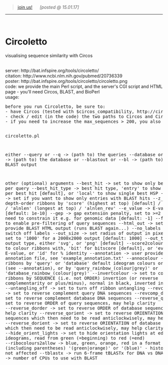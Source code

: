 > <a href="http://bat.infspire.org/ad.html">join us!</a> &nbsp;&nbsp;&nbsp;&nbsp; _[posted @ 15.01.17]_
---

<br>

# Circoletto
visualising sequence similarity with Circos

</br>
server: http://bat.infspire.org/tools/circoletto/</br>
citation: http://www.ncbi.nlm.nih.gov/pubmed/20736339</br>
poster: http://bat.infspire.org/tools/circoletto/circoletto.png</br>
code: we provide the main Perl script, and the server's CGI script and HTML page - you'll need Circos, BLAST, and BioPerl</br>
usage:
<pre>
before you run Circoletto, be sure to:
- have Circos (tested with $circos_compatibility, http://circos.ca/software/download/circos/), BLAST (tested with 2.2.25) in your path, and BioPerl (tested with 1.6.901) installed
- check / edit (in the code) the two paths to Circos and Circos tools - if we cannot find them, we'll print a warning and exit
- if you need to increase the max_sequences > 200, you also need to edit max_ideograms in Circos' housekeeping.conf

circoletto.pl 

   either
--query     or  --q     -> (path to) the queries
--database  or  --db    -> (path to) the database
   or
--blastout  or  --bl    -> (path to) the BLAST output

   other (optional) arguments
--best_hit              -> set to show only best hit per query
--best_hit_type         -> best hit type, 'entry' to show all HSPs per best hit [default], or 'local' to show single best HSP
--w_hits                -> set if you want to show only entries with BLAST hits
--z_by                  -> depth-order ribbons by 'score' (highest at top) [default] / 'score_rev' / 'alnlen' (longest at top) / 'alnlen_rev'
--e_value               -> E-value [default: 1e-10]
--gep                   -> gap extension penalty, set to >=2 if you need to constrain it e.g. for genomic data [default: -1]
--flt                   -> set to enable pre-filtering of query sequences
--html_out              -> set to provide BLAST HTML output (runs BLAST again...)
--no_labels             -> set to switch off labels
--out_size              -> set radius of output in pixels, so set to '1000' for a 2000x2000 output [default: 1000]
--out_type              -> output type, either 'svg', or 'png' [default]
--score2colour          -> score to colour ribbons with, 'bit' for bitscore [default], or 'eval' for E-value, or 'id' for % identity
--annotation            -> user provided annotation file, see 'example_annotation.txt'
--annocolour            -> colour ribbons by 'query' or 'database' default ideogram colours or annotation (see --annotation), or by 'query_rainbow_(colour|grey)' or 'database_rainbow_(colour|grey)'
--invertcolour          -> set to colour ribbons by SEQUENCE (i.e. not ORDER) invertion (or reverse complementarity or plus/minus), normal in black, inverted in lime
--untangling_off        -> set to turn off ribbon untangling
--revcomp_q             -> set to reverse complement query DNA sequences
--revcomp_d             -> set to reverse complement database DNA sequences
--reverse_qorder        -> set to reverse ORDER of query sequences, may help clarity
--reverse_dorder        -> set to reverse ORDER of database sequences, may help clarity
--reverse_qorient       -> set to reverse ORIENTATION of query sequences which then need to be read anticlockwisely, may help clarity
--reverse_dorient       -> set to reverse ORIENTATION of database sequences which then need to be read anticlockwisely, may help clarity
--hide_orient_lights    -> set to hide orientation lights at edges of ideograms, read from green (=beginning) to red (=end)
--ribocolours2allow     -> blue, green, orange, red in a format like this (including parentheses) '(green|orange)' or '(blue)' - histograms are not affected
--tblastx               -> run 6-frame tBLASTx for DNA vs DNA
--cpus                  -> number of CPUs to use with BLAST
</pre>
